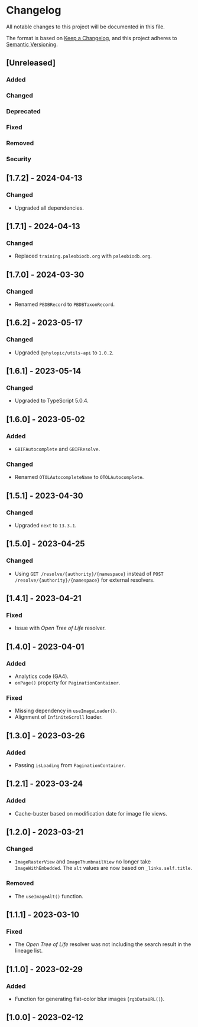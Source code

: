 # Changelog

All notable changes to this project will be documented in this file.

The format is based on [Keep a Changelog](https://keepachangelog.com/en/1.0.0/),
and this project adheres to [Semantic Versioning](https://semver.org/spec/v2.0.0.html).

## [Unreleased]

### Added

### Changed

### Deprecated

### Fixed

### Removed

### Security

## [1.7.2] - 2024-04-13

### Changed

- Upgraded all dependencies.

## [1.7.1] - 2024-04-13

### Changed

- Replaced `training.paleobiodb.org` with `paleobiodb.org`.

## [1.7.0] - 2024-03-30

### Changed

- Renamed `PBDBRecord` to `PBDBTaxonRecord`.

## [1.6.2] - 2023-05-17

### Changed

- Upgraded `@phylopic/utils-api` to `1.0.2`.

## [1.6.1] - 2023-05-14

### Changed

- Upgraded to TypeScript 5.0.4.

## [1.6.0] - 2023-05-02

### Added

- `GBIFAutocomplete` and `GBIFResolve`.

### Changed

- Renamed `OTOLAutocompleteName` to `OTOLAutocomplete`.

## [1.5.1] - 2023-04-30

### Changed

- Upgraded `next` to `13.3.1`.

## [1.5.0] - 2023-04-25

### Changed

- Using `GET /resolve/{authority}/{namespace}` instead of `POST /resolve/{authority}/{namespace}` for external resolvers.

## [1.4.1] - 2023-04-21

### Fixed

- Issue with _Open Tree of Life_ resolver.

## [1.4.0] - 2023-04-01

### Added

- Analytics code (GA4).
- `onPage()` property for `PaginationContainer`.

### Fixed

- Missing dependency in `useImageLoader()`.
- Alignment of `InfiniteScroll` loader.

## [1.3.0] - 2023-03-26

### Added

- Passing `isLoading` from `PaginationContainer`.

## [1.2.1] - 2023-03-24

### Added

- Cache-buster based on modification date for image file views.

## [1.2.0] - 2023-03-21

### Changed

- `ImageRasterView` and `ImageThumbnailView` no longer take `ImageWithEmbedded`. The `alt` values are now based on `_links.self.title`.

### Removed

- The `useImageAlt()` function.

## [1.1.1] - 2023-03-10

### Fixed

- The _Open Tree of Life_ resolver was not including the search result in the lineage list.

## [1.1.0] - 2023-02-29

### Added

- Function for generating flat-color blur images (`rgbDataURL()`).

## [1.0.0] - 2023-02-12
